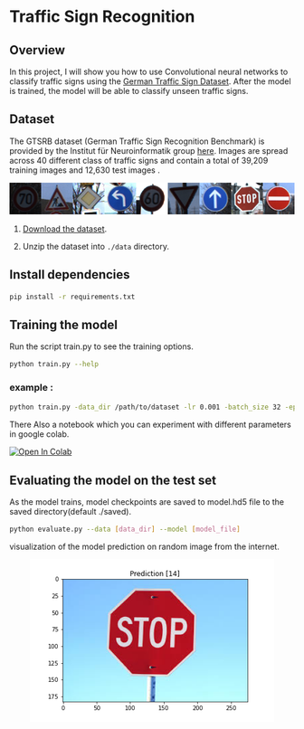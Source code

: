 
# Traffic Sign Recognition


## Overview

In this project, I will show you how to use Convolutional neural networks to classify traffic signs using the [German Traffic Sign Dataset](http://benchmark.ini.rub.de/?section=gtsrb&subsection=dataset). After the model is trained, the model will be able to classify unseen traffic signs.

## Dataset

The GTSRB dataset (German Traffic Sign Recognition Benchmark) is provided by the Institut für Neuroinformatik group [here](http://benchmark.ini.rub.de/?section=gtsrb&subsection=news). Images are spread across 40 different class of traffic signs and contain a total of 39,209 training images and 12,630 test images .

<p align="center"><img src="./imgs/traffic-signes.png" /></p>

1. [Download the dataset](https://s3-us-west-1.amazonaws.com/udacity-selfdrivingcar/traffic-signs-data.zip). 

2. Unzip the dataset into `./data` directory.

## Install  dependencies

  ```sh
  pip install -r requirements.txt
  ```
## Training the model

Run the script train.py to see the training options.

  ```sh
  python train.py --help
  ```
### example : 

  ```sh
  python train.py -data_dir /path/to/dataset -lr 0.001 -batch_size 32 -epochs 15 -save_dir /save/path 
  ```
  There Also a notebook which you can experiment with different parameters in google colab.
 
 [![Open In Colab](https://colab.research.google.com/assets/colab-badge.svg)](https://colab.research.google.com/drive/1Al_bTa216ngKuee9bIYru-R2iLnypaGp?usp=sharing)
## Evaluating the model on the test set

As the model trains, model checkpoints are saved to model.hd5 file to the saved directory(default ./saved). 

  ```sh
  python evaluate.py --data [data_dir] --model [model_file]
  ```

visualization of the model prediction on random image from the internet.
<p align="center"><img src="./imgs/prediction.png" /></p>

